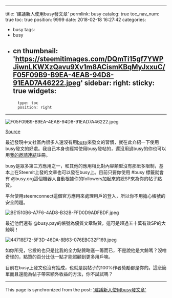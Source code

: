 
---
title: '建議新人使用busy發文章'
permlink: busy
catalog: true
toc_nav_num: true
toc: true
position: 9999
date: 2018-02-18 16:27:42
categories:
- busy
tags:
- busy
- cn
thumbnail: 'https://steemitimages.com/DQmTi15gf7YWPJiwnLKWXzQavu9Xv1m8ACismKBqMyJxxuC/F05F09B9-B9EA-4EAB-94D8-91EAD7A46222.jpeg'
sidebar:
    right:
        sticky: true
widgets:
    -
        type: toc
        position: right
---


![F05F09B9-B9EA-4EAB-94D8-91EAD7A46222.jpeg](https://steemitimages.com/DQmTi15gf7YWPJiwnLKWXzQavu9Xv1m8ACismKBqMyJxxuC/F05F09B9-B9EA-4EAB-94D8-91EAD7A46222.jpeg)

[Source](https://busy.org/@lifecruiser/comment-section-should-reset-after-submission)



最近發現中文社區內很多人還沒有用[busy](https://busy.org)來發文的習慣，就在此介紹一下使用busy發文的好處。我自己本身也經常使用busy發帖的，還沒用過busy的你也可以用[我的邀請連結](https://busy.org/i/@htliao)註冊。

busy是眾多第三方應用之一，和其他的應用相比對內容類型沒有那麽多限制，基本上在Steemit上發的文章也可以發在busy上。目前只要你使用 #busy 標籤就會有 @busy.org這個機器人自動根據你的followers加起來的總SP來為你的帖子點贊。

平台使用steemconnect這個官方應用來處理用戶的登入，所以你不用擔心帳號的安全問題。





![BE1510B6-A7F6-4AD8-B32B-FFD0D9ADFBDF.jpeg](https://steemitimages.com/DQmWmWKoVmKmntD9AwZ7M3fTWZ17tQecejjTC2sAggzYNJy/BE1510B6-A7F6-4AD8-B32B-FFD0D9ADFBDF.jpeg)


最近他們還有 @busy.pay的帳號為優質文章點贊，這可是超過五十萬有效SP的大鯨啊！

![44718E72-5F3D-46DA-8B63-076EBC32F169.jpeg](https://steemitimages.com/DQmc7gCdLQQttPy6F4p7N5pM6jRuPYfrEbtC9pY8K1Au35u/44718E72-5F3D-46DA-8B63-076EBC32F169.jpeg)

如你所見，它投的也只是比我的全力點贊略遜一籌而已，不是說他是大鯨嗎？沒啥奇怪的，點贊的百分比低一點才能照顧到更多用戶嘛。

目前在busy上發文也沒有抽成，也就是說帖子的100%作者奬勵都是你的。這麽簡單而且還能為帖子帶來額外收益的方法，你不試試嗎？

- - -

This page is synchronized from the post: ['建議新人使用busy發文章'](https://steemit.com/@htliao/busy)
